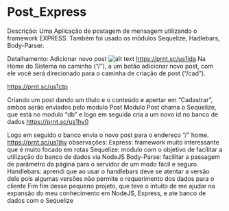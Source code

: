 # Post_Express
 
 
 Descrição:
Uma Aplicação de postagem de mensagem utilizando o framework EXPRESS. Também foi usado os módulos Sequelize, Hadlebars, Body-Parser.


Detalhamento:
Adicionar novo post
 ![alt text](https://prnt.sc/us1ida)
https://prnt.sc/us1ida
Na Home do Sistema no caminho (“/”), a um botão adicionar novo post, com ele você será direcionado para o caminha de criação de post (“/cad”).
 
https://prnt.sc/us1ctp

Criando um post dando um título e o conteúdo e apertar em “Cadastrar”, ambos serão enviados pelo modulo Post 
Modulo Post chama o Sequelize, que está no modulo “db” e logo em seguida cria a um novo id no banco de dados 
https://prnt.sc/us1hy0

Logo em seguido o banco envia o novo post para o endereço “/” home.
https://prnt.sc/us1jhv
observações:
Express: framework muito interessante que é muito focado em rotas
Sequelize: modulo com o objetivo de facilitar a utilização do banco de dados via NodeJS 
Body-Parse: facilitar a passagem de parâmetro da página para o servidor de um modo fácil e seguro.
Handlebars: aprendi que ao usar o handlebars deve se atentar a versão dele pois algumas versões não permite o requerimento dos dados para o cliente
Fim
fim desse pequeno projeto, que teve o intuito de me ajudar na expansão do meu conhecimento em NodeJS, Express, e ate banco de dados com o Sequelize
